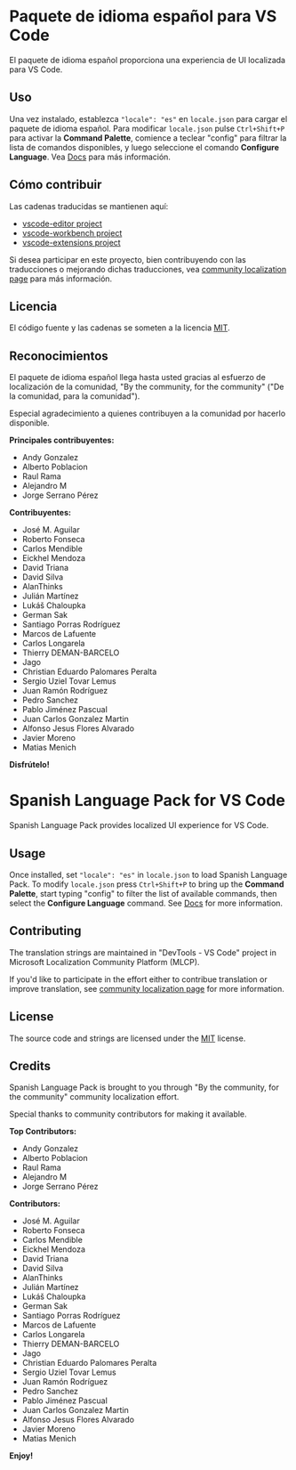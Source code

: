 #  Paquete de idioma español para VS Code

El paquete de idioma español proporciona una experiencia de UI localizada para VS Code.

## Uso

Una vez instalado, establezca `"locale": "es"` en `locale.json` para cargar el paquete de idioma español. Para modificar `locale.json` pulse `Ctrl+Shift+P` para activar la **Command Palette**, comience a teclear "config" para filtrar la lista de comandos disponibles, y luego seleccione el comando **Configure Language**. Vea [Docs](https://go.microsoft.com/fwlink/?LinkId=761051) para más información.

## Cómo contribuir

Las cadenas traducidas se mantienen aquí:

* [vscode-editor project](https://www.transifex.com/microsoft-oss/vscode-editor/dashboard/)
* [vscode-workbench project](https://www.transifex.com/microsoft-oss/vscode-workbench/dashboard/)
* [vscode-extensions project](https://www.transifex.com/microsoft-oss/vscode-extensions/dashboard/)

Si desea participar en este proyecto, bien contribuyendo con las traducciones o mejorando dichas traducciones, vea [community localization page](https://aka.ms/vscodeloc) para más información.

## Licencia

El código fuente y las cadenas se someten a la licencia [MIT](https://github.com/Microsoft/vscode-loc/blob/master/LICENSE.md).

## Reconocimientos

El paquete de idioma español llega hasta usted gracias al esfuerzo de localización de la comunidad, "By the community, for the community" ("De la comunidad, para la comunidad").

Especial agradecimiento a quienes contribuyen a la comunidad por hacerlo disponible.

**Principales contribuyentes:**

* Andy Gonzalez
* Alberto Poblacion
* Raul Rama
* Alejandro M
* Jorge Serrano Pérez


**Contribuyentes:**

* José M. Aguilar
* Roberto Fonseca
* Carlos Mendible
* Eickhel Mendoza
* David Triana
* David Silva
* AlanThinks
* Julián Martínez
* Lukáš Chaloupka
* German Sak
* Santiago Porras Rodríguez
* Marcos de Lafuente
* Carlos Longarela
* Thierry DEMAN-BARCELO
* Jago
* Christian Eduardo Palomares Peralta
* Sergio Uziel Tovar Lemus
* Juan Ramón Rodríguez
* Pedro Sanchez
* Pablo Jiménez Pascual
* Juan Carlos Gonzalez Martin
* Alfonso Jesus Flores Alvarado
* Javier Moreno
* Matias Menich

**Disfrútelo!**


#  Spanish Language Pack for VS Code

Spanish Language Pack provides localized UI experience for VS Code.

## Usage

Once installed, set `"locale": "es"` in `locale.json` to load Spanish Language Pack. To modify `locale.json` press `Ctrl+Shift+P` to bring up the **Command Palette**, start typing "config" to filter the list of available commands, then select the **Configure Language** command. See [Docs](https://go.microsoft.com/fwlink/?LinkId=761051) for more information.

## Contributing

The translation strings are maintained in "DevTools - VS Code" project in Microsoft Localization Community Platform (MLCP).

If you'd like to participate in the effort either to contribue translation or improve translation, see [community localization page](https://aka.ms/vscodeloc) for more information.

## License

The source code and strings are licensed under the [MIT](https://github.com/Microsoft/vscode-loc/blob/master/LICENSE.md) license.

## Credits

Spanish Language Pack is brought to you through "By the community, for the community" community localization effort.

Special thanks to community contributors for making it available.

**Top Contributors:**

* Andy Gonzalez
* Alberto Poblacion
* Raul Rama
* Alejandro M
* Jorge Serrano Pérez

**Contributors:**

* José M. Aguilar
* Roberto Fonseca
* Carlos Mendible
* Eickhel Mendoza
* David Triana
* David Silva
* AlanThinks
* Julián Martínez
* Lukáš Chaloupka
* German Sak
* Santiago Porras Rodríguez
* Marcos de Lafuente
* Carlos Longarela
* Thierry DEMAN-BARCELO
* Jago
* Christian Eduardo Palomares Peralta
* Sergio Uziel Tovar Lemus
* Juan Ramón Rodríguez
* Pedro Sanchez
* Pablo Jiménez Pascual
* Juan Carlos Gonzalez Martin
* Alfonso Jesus Flores Alvarado
* Javier Moreno
* Matias Menich

**Enjoy!**